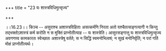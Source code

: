+++
title = "23 यः शास्त्रविधिमुत्सृज्य"

+++
  
  
।।16.23।। किञ्च -- असुराश्च अशास्त्रविहिताः असत्कर्मणि निरता अतो
यश्चैतत्सङ्गत्यागी न किन्तु तद्भक्तोऽशास्त्रं कर्म करोति न स मुक्तिं
प्राप्नोतीत्याह -- यः शास्त्रेति। आसुरसङ्गात्तु यः शास्त्रविधिमुत्सृज्य
अवगणय्य कामकारतः स्वेच्छातः अशास्त्रेषु वर्तते; स न सिद्धिं
स्वमनोभिलाषं; न सुखं मनोनिर्वृतिं; न परां गतिं मोक्षं
प्राप्नोतीत्यर्थः।  
  
